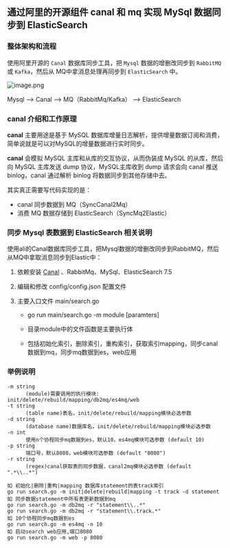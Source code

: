 ## 通过阿里的开源组件 canal 和 mq 实现 MySql 数据同步到 ElasticSearch

### 整体架构和流程

使用阿里开源的 `Canal` 数据库同步工具，把 `Mysql` 数据的增删改同步到 `RabbitMQ` 或 `Kafka`，然后从 MQ中拿消息处理再同步到 `ElasticSearch` 中。

![image.png](https://p3-juejin.byteimg.com/tos-cn-i-k3u1fbpfcp/6637b1fe94db4196ad160086c57c54fa~tplv-k3u1fbpfcp-watermark.image)

Mysql --> Canal --> MQ（RabbitMq/Kafka） --> ElasticSearch


### canal 介绍和工作原理

**canal** 主要用途是基于 MySQL 数据库增量日志解析，提供增量数据订阅和消费，简单说就是可以对MySQL的增量数据进行实时同步。

**canal** 会模拟 MySQL 主库和从库的交互协议，从而伪装成 MySQL 的从库，然后向 MySQL 主库发送 dump 协议，MySQL主库收到 dump 请求会向 canal 推送 binlog，canal 通过解析 binlog 将数据同步到其他存储中去。

其实真正需要写代码实现的是：

- canal 同步数据到 MQ（SyncCanal2Mq）
- 消费 MQ 数据存储到 ElasticSearch（SyncMq2Elastic）


### 同步 Mysql 表数据到 ElasticSearch 相关说明

​使用ali的Canal数据库同步工具，把Mysql数据的增删改同步到RabbitMQ，然后从MQ中拿取消息同步到Elastic中：

1. 依赖安装 [Canal](https://github.com/alibaba/canal) 、RabbitMq、MySql、ElasticSearch 7.5

2. 编辑和修改 config/config.json 配置文件

3. 主要入口文件 main/search.go

      - go run main/search.go -m module [paramters]

	- 目录module中的文件函数是主要执行体

	- 包括初始化索引，删除索引，重构索引，获取索引mapping，同步canal数据到mq，同步mq数据到es，web应用

### 举例说明

```
-m string
      (module)需要调用的执行模块: init/delete/rebuild/mapping/db2mq/es4mq/web
-t string
      (table name)表名，init/delete/rebuild/mapping模块必选参数
-d string
      (database name)数据库名，init/delete/rebuild/mapping模块必选参数
-n int
      使用n个协程同步mq数据到es，默认10，es4mq模块可选参数 (default 10)
-p string
      端口号，默认8080，web模块可选参数 (default "8080")
-r string
      (regex)canal获取表的同步数据，canal2mq模块必选参数 (default ".*\\..*")
```

```
如 初始化|删除|重构|mapping 数据库statement的表track索引
go run search.go -m init|delete|rebuild|mapping -t track -d statement
如 同步数据statement中所有表更新数据到mq
go run search.go -m db2mq -r "statement\\..*"
go run search.go -m db2mq -r "statement\\.track.*"
如 10个协程同步mq数据到es
go run search.go -m es4mq -n 10
如 启动search web应用,端口8080
go run search.go -m web -p 8080
```
